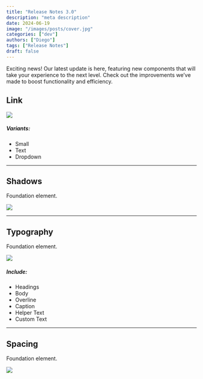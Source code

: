 ```yaml
---
title: "Release Notes 3.0"
description: "meta description"
date: 2024-06-19
image: "/images/posts/cover.jpg"
categories: ["dev"]
authors: ["Diego"]
tags: ["Release Notes"]
draft: false
---
```


Exciting news! Our latest update is here, featuring new components that will take your experience to the next level. Check out the improvements we’ve made to boost functionality and efficiency.

## Link

![](./images/posts/link.jpg)

<div className='flex'>
  <div className='flex-1'>
    <h5>Variants:</h5>
    <ul>
      <li>Small</li>
      <li>Text</li>
      <li>Dropdown</li>
    </ul>
  </div>
</div>

---

## Shadows

Foundation element.

![](./images/posts/shadows.jpg)

---

## Typography 

Foundation element.

![](./images/posts/typography.jpg)

<div className='flex'>
  <div className='flex-1'>
    <h5>Include:</h5>
    <ul>
      <li>Headings</li>
      <li>Body</li>
      <li>Overline</li>
      <li>Caption</li>
      <li>Helper Text</li>
      <li>Custom Text</li>
    </ul>
  </div>
</div>

---

## Spacing 

Foundation element.

![](./images/posts/spacing.jpg)